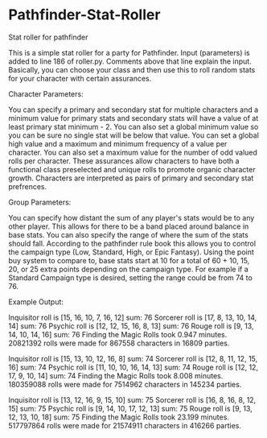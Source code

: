 # Pathfinder-Stat-Roller
Stat roller for pathfinder

This is a simple stat roller for a party for Pathfinder.  Input (parameters) is added to line 186 of roller.py.  Comments above that line explain the input.  Basically, you can choose your class and then use this to roll random stats for your character with certain assurances.  

Character Parameters:

You can specify a primary and secondary stat for multiple characters and a minimum value for primary stats and secondary stats will have a value of at least primary stat minimum - 2.  You can also set a global minimum value so you can be sure no single stat will be below that value.  You can set a global high value and a maximum and minimum frequency of a value per character.  You can also set a maximum value for the number of odd valued rolls per character.  These assurances allow characters to have both a functional class preselected and unique rolls to promote organic character growth.  Characters are interpreted as pairs of primary and secondary stat prefrences.

Group Parameters:

You can specify how distant the sum of any player's stats would be to any other player.  This allows for there to be a band placed around balance in base stats.  You can also specify the range of where the sum of the stats should fall.  According to the pathfinder rule book this allows you to control the campaign type (Low, Standard, High, or Epic Fantasy).  Using the point buy system to compare to, base stats start at 10 for a total of 60 + 10, 15, 20, or 25 extra points depending on the campaign type.  For example if a Standard Campaign type is desired, setting the range could be from 74 to 76.

Example Output:

Inquisitor roll is	[15, 16, 10, 7, 16, 12]	  sum:  76
Sorcerer roll is	  [17, 8, 13, 10, 14, 14]	  sum:  76
Psychic roll is		  [12, 12, 15, 16, 8, 13]	  sum:  76
Rouge roll is		    [9, 13, 14, 10, 14, 16]	  sum:  76
Finding the Magic Rolls took 0.947 minutes.
20821392 rolls were made for 867558 characters in 16809 parties.

Inquisitor roll is	[15, 13, 10, 12, 16, 8]	  sum:  74
Sorcerer roll is	  [12, 8, 11, 12, 15, 16] 	sum:  74
Psychic roll is		  [11, 10, 10, 16, 14, 13]  sum:  74
Rouge roll is		    [12, 12, 17, 9, 10, 14]	  sum:  74
Finding the Magic Rolls took 8.008 minutes.
180359088 rolls were made for 7514962 characters in 145234 parties.

Inquisitor roll is	[13, 12, 16, 9, 15, 10] 	sum:  75
Sorcerer roll is	  [16, 8, 16, 8, 12, 15]	  sum:  75
Psychic roll is		  [9, 14, 10, 17, 12, 13] 	sum:  75
Rouge roll is		    [9, 13, 12, 13, 10, 18]	  sum:  75
Finding the Magic Rolls took 23.199 minutes.
517797864 rolls were made for 21574911 characters in 416266 parties.
